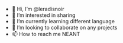 - 👋 Hi, I’m @leradisnoir
- 👀 I’m interested in sharing
- 🌱 I’m currently learning different language
- 💞️ I’m looking to collaborate on any projects
- 📫 How to reach me NEANT

<!---
leradisnoir/leradisnoir is a ✨ special ✨ repository because its `README.md` (this file) appears on your GitHub profile.
You can click the Preview link to take a look at your changes.
--->
